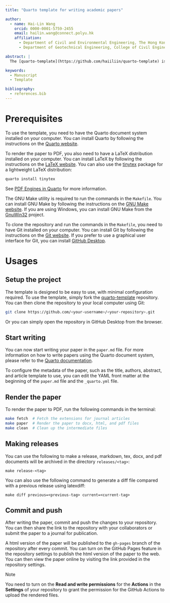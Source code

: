 ```yaml
---
title: "Quarto template for writing academic papers"

author:
  - name: Hai-Lin Wang
    orcid: 0000-0001-5759-2455
    email: hailin.wang@connect.polyu.hk
    affiliation:
      - Department of Civil and Environmental Engineering, The Hong Kong Polytechnic University, Hong Kong, China
      - Department of Geotechnical Engineering, College of Civil Engineering, Tongji University, Shanghai, China

abstract: |
  The [quarto-template](https://github.com/haiiliin/quarto-template) is a Quarto template for writing academic papers. The template is based on the [Quarto](https://quarto.org) document system, which is a document system that supports the entire research lifecycle, from initial exploration to final publication. The template provides a simple and clean layout for writing academic papers, which is suitable for researchers who want to focus on the content of the paper rather than the formatting.

keywords:
  - Manuscript
  - Template

bibliography:
  - references.bib
---
```


# Prerequisites

To use the template, you need to have the Quarto document system installed on your computer. You can install Quarto by following the instructions on the [Quarto website](https://quarto.org/docs/getting-started/).

To render the paper to PDF, you also need to have a LaTeX distribution installed on your computer. You can install LaTeX by following the instructions on the [LaTeX website](https://www.latex-project.org/get/). You can also use the [tinytex](https://yihui.org/tinytex/) package for a lightweight LaTeX distribution:
```sh
quarto install tinytex
```

See [PDF Engines in Quarto](https://quarto.org/docs/output-formats/pdf-engine.html) for more information.

The GNU Make utility is required to run the commands in the `Makefile`. You can install GNU Make by following the instructions on the [GNU Make website](https://www.gnu.org/software/make/). If you are using Windows, you can install GNU Make from the [GnuWin32](http://gnuwin32.sourceforge.net/packages/make.htm) project.

To clone the repository and run the commands in the `Makefile`, you need to have Git installed on your computer. You can install Git by following the instructions on the [Git website](https://git-scm.com/). If you prefer to use a graphical user interface for Git, you can install [GitHub Desktop](https://desktop.github.com/).

# Usages

## Setup the project

The template is designed to be easy to use, with minimal configuration required. To use the template, simply fork the [quarto-template](https://github.com/haiiliin/quarto-template) repository. You can then clone the repository to your local computer using Git:
```sh
git clone https://github.com/<your-username>/<your-repository>.git
```
Or you can simply open the repository in GitHub Desktop from the browser.

## Start writing

You can now start writing your paper in the `paper.md` file. For more information on how to write papers using the Quarto document system, please refer to the [Quarto documentation](https://quarto.org/docs/guide/).

To configure the metadata of the paper, such as the title, authors, abstract, and article template to use, you can edit the YAML front matter at the beginning of the `paper.md` file and the `_quarto.yml` file.

## Render the paper

To render the paper to PDF, run the following commands in the terminal:
```sh
make fetch  # Fetch the extensions for journal articles
make paper  # Render the paper to docx, html, and pdf files
make clean  # Clean up the intermediate files
```

## Making releases

You can use the following to make a release, markdown, tex, docx, and pdf documents will be archived in the directory `releases/<tag>`:

```shell
make release-<tag>
```

You can also use the following command to generate a diff file compared with a previous release using latexdiff:

```shell
make diff previous=<previous-tag> current=<current-tag>
```

## Commit and push

After writing the paper, commit and push the changes to your repository. You can then share the link to the repository with your collaborators or submit the paper to a journal for publication.

A html version of the paper will be published to the `gh-pages` branch of the repository after every commit. You can turn on the GitHub Pages feature in the repository settings to publish the html version of the paper to the web. You can then view the paper online by visiting the link provided in the repository settings.

> [!Note]
> You need to turn on the **Read and write permissions** for the **Actions** in the **Settings** of your repository to grant the permission for the GitHub Actions to upload the rendered files.
